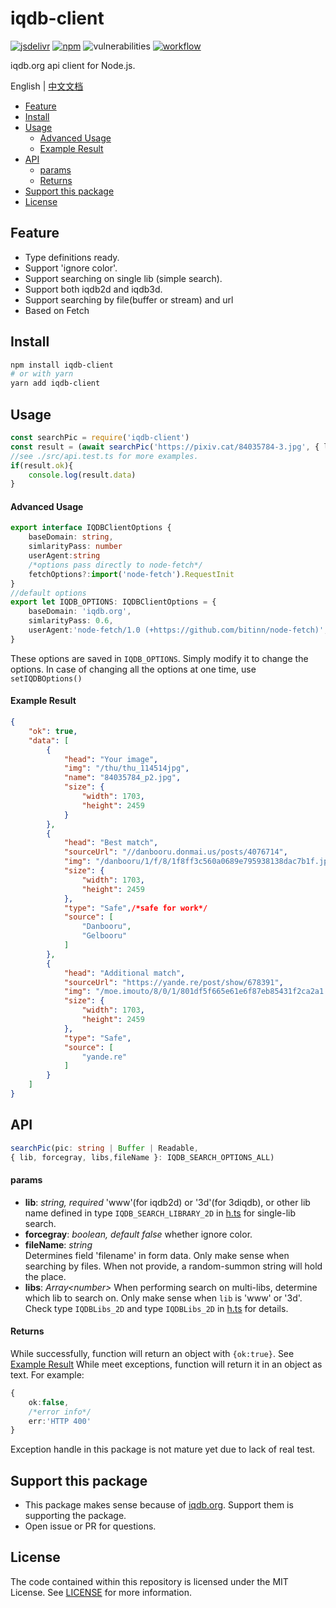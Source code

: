 # iqdb-client
[![jsdelivr](https://data.jsdelivr.com/v1/package/npm/iqdb-client/badge)](https://www.jsdelivr.com/package/npm/iqdb-client) [![npm](https://img.shields.io/npm/dm/iqdb-client?color=red&label=npm%20download)](https://www.npmjs.com/package/iqdb-client) ![vulnerabilities](https://img.shields.io/snyk/vulnerabilities/npm/iqdb-client) [![workflow](https://img.shields.io/github/workflow/status/KotoriK/iqdb-client/Test)](https://github.com/KotoriK/iqdb-client/actions/workflows/test.yml)

iqdb.org api client for Node.js.

 English | [中文文档](./README.cn.md)
<!-- START doctoc generated TOC please keep comment here to allow auto update -->
<!-- DON'T EDIT THIS SECTION, INSTEAD RE-RUN doctoc TO UPDATE -->

- [Feature](#feature)
- [Install](#install)
- [Usage](#usage)
    - [Advanced Usage](#advanced-usage)
    - [Example Result](#example-result)
- [API](#api)
    - [params](#params)
    - [Returns](#returns)
- [Support this package](#support-this-package)
- [License](#license)

<!-- END doctoc generated TOC please keep comment here to allow auto update -->

## Feature
* Type definitions ready.
* Support 'ignore color'.
* Support searching on single lib (simple search).
* Support both iqdb2d and iqdb3d.
* Support searching by file(buffer or stream) and url
* Based on Fetch
## Install
```bash
npm install iqdb-client
# or with yarn
yarn add iqdb-client
```
## Usage
```ts
const searchPic = require('iqdb-client')
const result = (await searchPic('https://pixiv.cat/84035784-3.jpg', { lib: 'www' }))
//see ./src/api.test.ts for more examples.
if(result.ok){
    console.log(result.data)
}

```
#### Advanced Usage
```ts
export interface IQDBClientOptions {
    baseDomain: string,
    simlarityPass: number
    userAgent:string
    /*options pass directly to node-fetch*/
    fetchOptions?:import('node-fetch').RequestInit
}
//default options
export let IQDB_OPTIONS: IQDBClientOptions = {
    baseDomain: 'iqdb.org',
    simlarityPass: 0.6,
    userAgent:'node-fetch/1.0 (+https://github.com/bitinn/node-fetch)',
}
```
These options are saved in ```IQDB_OPTIONS```. Simply modify it to change the options.
In case of changing all the options at one time, use ```setIQDBOptions()```

#### Example Result
```json
{
    "ok": true,
    "data": [
        {
            "head": "Your image",
            "img": "/thu/thu_114514jpg",
            "name": "84035784_p2.jpg",
            "size": {
                "width": 1703,
                "height": 2459
            }
        },
        {
            "head": "Best match",
            "sourceUrl": "//danbooru.donmai.us/posts/4076714",
            "img": "/danbooru/1/f/8/1f8ff3c560a0689e795938138dac7b1f.jpg",
            "size": {
                "width": 1703,
                "height": 2459
            },
            "type": "Safe",/*safe for work*/
            "source": [
                "Danbooru",
                "Gelbooru"
            ]
        },
        {
            "head": "Additional match",
            "sourceUrl": "https://yande.re/post/show/678391",
            "img": "/moe.imouto/8/0/1/801df5f665e61e6f87eb85431f2ca2a1.jpg",
            "size": {
                "width": 1703,
                "height": 2459
            },
            "type": "Safe",
            "source": [
                "yande.re"
            ]
        }
    ]
}
```
## API
```ts
searchPic(pic: string | Buffer | Readable, 
{ lib, forcegray, libs,fileName }: IQDB_SEARCH_OPTIONS_ALL)
```
#### params
* **lib**: *string, required* 
'www'(for iqdb2d) or '3d'(for 3diqdb), or other lib name defined in type ```IQDB_SEARCH_LIBRARY_2D``` in [h.ts](./src/h.ts) for single-lib search.
* **forcegray**: *boolean, default false* 
whether ignore color.
* **fileName**: *string*  
Determines field 'filename' in form data. Only make sense when searching by files. When not provide, a random-summon string will hold the place.
* **libs**: *Array&lt;number&gt;* 
When performing search on multi-libs, determine which lib to search on. Only make sense when ```lib``` is 'www' or '3d'. Check type ```IQDBLibs_2D``` and type ```IQDBLibs_2D``` in [h.ts](./src/h.ts) for details.
#### Returns
While successfully, function will return an object with ```{ok:true}```. See [Example Result](#example-result)
While meet exceptions, function will return it in an object as text. For example:
```ts
{
    ok:false,
    /*error info*/
    err:'HTTP 400'
}
```
Exception handle in this package is not mature yet due to lack of real test.
## Support this package

* This package makes sense because of [iqdb.org](https://www.iqdb.org/). Support them is supporting the package.
* Open issue or PR for questions.

## License
The code contained within this repository is licensed under the MIT License. See [LICENSE](./LICENSE) for more information.
